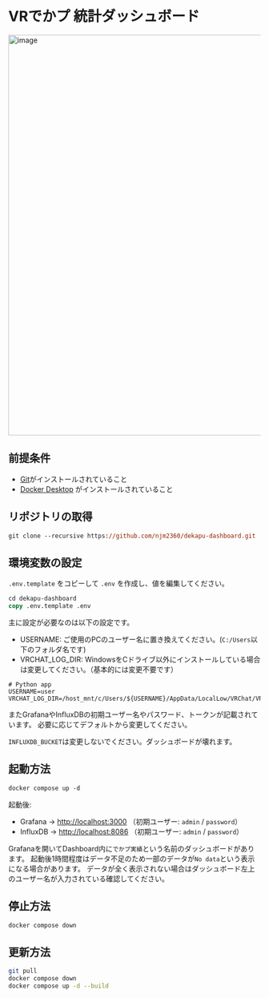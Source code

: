 # VRでかプ 統計ダッシュボード

<img width="800" alt="image" src="https://github.com/user-attachments/assets/f0025e93-9c3b-4d25-9d59-7ba84b016b08" />


## 前提条件

- [Git](https://git-scm.com/)がインストールされていること
- [Docker Desktop](https://www.docker.com/products/docker-desktop/) がインストールされていること

## リポジトリの取得

```ps
git clone --recursive https://github.com/njm2360/dekapu-dashboard.git
```

## 環境変数の設定

`.env.template` をコピーして `.env` を作成し、値を編集してください。

```ps
cd dekapu-dashboard
copy .env.template .env
```

主に設定が必要なのは以下の設定です。

- USERNAME: ご使用のPCのユーザー名に置き換えてください。(`C:/Users`以下のフォルダ名です)
- VRCHAT_LOG_DIR: WindowsをCドライブ以外にインストールしている場合は変更してください。（基本的には変更不要です）

```dotenv
# Python app
USERNAME=user
VRCHAT_LOG_DIR=/host_mnt/c/Users/${USERNAME}/AppData/LocalLow/VRChat/VRChat
```

またGrafanaやInfluxDBの初期ユーザー名やパスワード、トークンが記載されています。
必要に応じてデフォルトから変更してください。

`INFLUXDB_BUCKET`は変更しないでください。ダッシュボードが壊れます。

## 起動方法

```ps
docker compose up -d
```

起動後:

- Grafana → [http://localhost:3000](http://localhost:3000) （初期ユーザー: `admin` / `password`）
- InfluxDB → [http://localhost:8086](http://localhost:8086)  （初期ユーザー: `admin` / `password`）

Grafanaを開いてDashboard内に`でかプ実績`という名前のダッシュボードがあります。
起動後1時間程度はデータ不足のため一部のデータが`No data`という表示になる場合があります。
データが全く表示されない場合はダッシュボード左上のユーザー名が入力されている確認してください。

## 停止方法

```bash
docker compose down
```

## 更新方法

```bash
git pull
docker compose down
docker compose up -d --build
```
